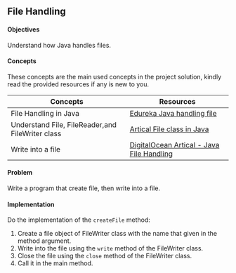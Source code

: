 ## File Handling

#### Objectives
Understand how Java handles files. 

#### Concepts
These concepts are the main used concepts in the project solution, kindly read the provided resources if any is new to you.

| Concepts                                          | Resources                                                                                                             |
|---------------------------------------------------|-----------------------------------------------------------------------------------------------------------------------|
| File Handling in Java                             | [Edureka Java handling file ](https://www.youtube.com/watch?v=SslMi6ptwH8&t=364s)                                     |
| Understand File, FileReader,and  FileWriter class | [Artical File class in Java](https://www.codecademy.com/resources/docs/java/files)                                    |
| Write into a file                                 | [DigitalOcean Artical - Java File Handling](https://www.digitalocean.com/community/tutorials/java-filewriter-example) |



#### Problem
Write a program that create file, then write into a file.


#### Implementation
Do the implementation of the `createFile` method:
1. Create a file object of FileWriter class with the name that given in the method argument.
2. Write into the file using the `write` method of the FileWriter class.
3. Close the file using the `close` method of the FileWriter class.
4. Call it in the main method.

